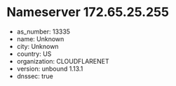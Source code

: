 # Nameserver 172.65.25.255

* as_number: 13335
* name: Unknown
* city: Unknown
* country: US
* organization: CLOUDFLARENET
* version: unbound 1.13.1
* dnssec: true
